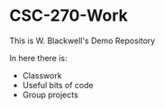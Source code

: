 # CSC-270-Work

This is W. Blackwell's Demo Repository

In here there is:
- Classwork
- Useful bits of code
- Group projects
